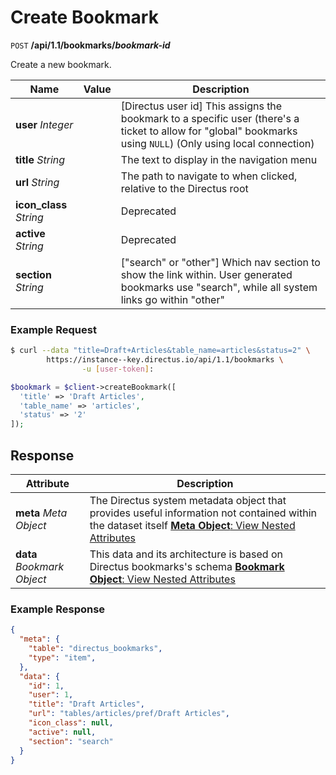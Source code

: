 # Create Bookmark

<span class="request">`POST` **/api/1.1/bookmarks/_bookmark-id_**</span>

<span class="description">Create a new bookmark.</span>

<span class="arguments">Name</span> | Value | Description
--------------|--------------- | ----------------------
**user** _Integer_         |   | [Directus user id] This assigns the bookmark to a specific user (there's a ticket to allow for "global" bookmarks using `NULL`) (Only using local connection)
**title** _String_         |   | The text to display in the navigation menu
**url** _String_           |   | The path to navigate to when clicked, relative to the Directus root
**icon_class** _String_     |  | Deprecated
**active** _String_        |   | Deprecated
**section** _String_        |  | ["search" or "other"] Which nav section to show the link within. User generated bookmarks use "search", while all system links go within "other"

### Example Request

```bash
$ curl --data "title=Draft+Articles&table_name=articles&status=2" \
        https://instance--key.directus.io/api/1.1/bookmarks \
                -u [user-token]:
```

```php
$bookmark = $client->createBookmark([
  'title' => 'Draft Articles',
  'table_name' => 'articles',
  'status' => '2'
]);
```

## Response

<span class="attributes">Attribute</span> | Description
--------|------------
**meta** _Meta Object_ | The Directus system metadata object that provides useful information not contained within the dataset itself [**Meta Object**: View Nested Attributes](/overview/objects-model.md#meta-object)
**data** _Bookmark Object_ | <span class="custom">This data and its architecture is based on Directus bookmarks's schema</span> [**Bookmark Object**: View Nested Attributes](/overview/objects-model.md#bookmark-object)

### Example Response

```json
{
  "meta": {
    "table": "directus_bookmarks",
    "type": "item",
  },
  "data": {
    "id": 1,
    "user": 1,
    "title": "Draft Articles",
    "url": "tables/articles/pref/Draft Articles",
    "icon_class": null,
    "active": null,
    "section": "search"
  }
}
```
